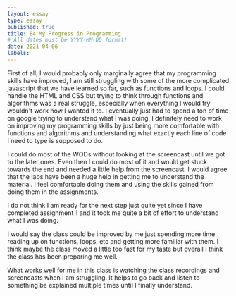 ```yaml
---
layout: essay
type: essay
published: true
title: E4 My Progress in Programming
# All dates must be YYYY-MM-DD format!
date: 2021-04-06
labels:
---
```



First of all, I would probably only marginally agree that my programming skills have improved, I am still struggling with some of the more complicated javascript that we have learned so far, such as functions and loops. I could handle the HTML and CSS but trying to think through functions and algorithms was a real struggle, especially when everything I would try wouldn't work how I wanted it to. I eventually just had to spend a ton of time on google trying to understand what I was doing. I definitely need to work on improving my programming skills by just being more comfortable with functions and algorithms and understanding what exactly each line of code I need to type is supposed to do. 

I could do most of the WODs without looking at the screencast until we got to the later ones. Even then I could do most of it and would get stuck towards the end and needed a little help from the screencast. I would agree that the labs have been a huge help in getting me to understand the material. I feel comfortable doing them and using the skills gained from doing them in the assignments.

I do not think I am ready for the next step just quite yet since I have completed assignment 1 and it took me quite a bit of effort to understand what I was doing. 

I would say the class could be improved by me just spending more time reading up on functions, loops, etc and getting more familiar with them. I think maybe the class moved a little too fast for my taste but overall I think the class has been preparing me well.

What works well for me in this class is watching the class recordings and screencasts when I am struggling. It helps to go back and listen to something be explained multiple times until I finally understand.
